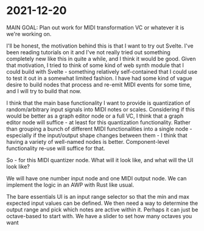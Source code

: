 # 2021-12-20

MAIN GOAL: Plan out work for MIDI transformation VC or whatever it is we're working on.

I'll be honest, the motivation behind this is that I want to try out Svelte.  I've been reading tutorials on it and I've not really tried out something completely new like this in quite a while, and I think it would be good.  Given that motivation, I tried to think of some kind of web synth module that I could build with Svelte - something relatively self-contained that I could use to test it out in a somewhat limited fashion.  I have had some kind of vague desire to build nodes that process and re-emit MIDI events for some time, and I will try to build that now.

I think that the main base functionality I want to provide is quantization of random/arbitrary input signals into MIDI notes or scales.  Considering if this would be better as a graph editor node or a full VC, I think that a graph editor node will suffice - at least for this quantization functionality.  Rather than grouping a bunch of different MIDI functionalities into a single node - especially if the input/output shape changes between them - I think that having a variety of well-named nodes is better.  Component-level functionality re-use will suffice for that.

So - for this MIDI quantizer node.  What will it look like, and what will the UI look like?

We will have one number input node and one MIDI output node.  We can implement the logic in an AWP with Rust like usual.

The bare essentials UI is an input range selector so that the min and max expected input values can be defined.  We then need a way to determine the output range and pick which notes are active within it.  Perhaps it can just be octave-based to start with.  We have a slider to set how many octaves you want
